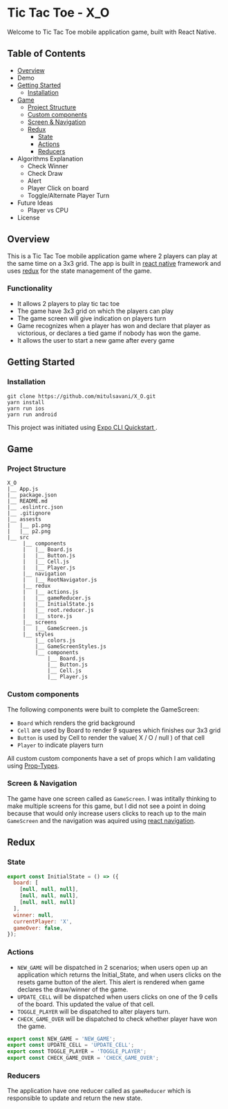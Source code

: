 # Tic Tac Toe - X_O

Welcome to Tic Tac Toe mobile application game, built with React Native.

## Table of Contents

- [ Overview ](#overview)
- Demo
- [ Getting Started ](#getting-started)
    - [ Installation ](#installation)
- [ Game ](#game)
    - [ Project Structure ](#project-structure)
    - [ Custom components ](#custom-components)
    - [ Screen & Navigation ](#screen--navigation)
    - [ Redux ](#redux)
        - [ State ](#state) 
        - [ Actions ](#actions)
        - [ Reducers ](#reducers)
- Algorithms Explanation
    - Check Winner
    - Check Draw
    - Alert
    - Player Click on board
    - Toggle/Alternate Player Turn
- Future Ideas
    - Player vs CPU
- License

## Overview

This is a Tic Tac Toe mobile application game where 2 players can play at the same time on a 3x3 grid. The app is built in [react native](https://facebook.github.io/react-native/) framework and uses [redux](https://redux.js.org/) for the state management of the game. 

### Functionality

- It allows 2 players to play tic tac toe
- The game have 3x3 grid on which the players can play
- The game screen will give indication on players turn
- Game recognizes when a player has won and declare that player as victorious, or declares a tied game if nobody has won the game.
- It allows the user to start a new game after every game

## Getting Started 

### Installation
```
git clone https://github.com/mitulsavani/X_O.git
yarn install
yarn run ios 
yarn run android
```

This project was initiated using [ Expo CLI Quickstart ](https://facebook.github.io/react-native/docs/getting-started).

## Game

### Project Structure 

```
X_O
|__ App.js
|__ package.json
|__ README.md
|__ .eslintrc.json
|__ .gitignore
|__ assests
|   |__ p1.png
|   |__ p2.png
|__ src
     |__ components
     |   |__ Board.js
     |   |__ Button.js
     |   |__ Cell.js
     |   |__ Player.js
     |__ navigation
     |   |__ RootNavigator.js
     |__ redux
     |   |__ actions.js
     |   |__ gameReducer.js
     |   |__ InitialState.js
     |   |__ root.reducer.js
     |   |__ store.js
     |__ screens
     |   |__ GameScreen.js
     |__ styles
         |__ colors.js
         |__ GameScreenStyles.js
         |__ components
             |__ Board.js
             |__ Button.js
             |__ Cell.js
             |__ Player.js
```

### Custom components

The following components were built to complete the GameScreen:

*  `Board` which renders the grid background
*  `Cell` are used by Board to render 9 squares which finishes our 3x3 grid
*  `Button` is used by Cell to render the value( X / O / null ) of that cell
*  `Player` to indicate players turn

All custom custom components have a set of props which I am validating using [Prop-Types](https://github.com/facebook/prop-types).

### Screen & Navigation

The game have one screen called as `GameScreen`. I was intitally thinking to make multiple screens for this game, but I did not see a point in doing because that would only increase users clicks to reach up to the main `GameScreen` and the navigation was aquired using [react navigation](https://reactnavigation.org/).

## Redux

### State

```jsx
export const InitialState = () => ({
  board: [
    [null, null, null],
    [null, null, null],
    [null, null, null]
  ],
  winner: null,
  currentPlayer: 'X',
  gameOver: false,
});
```

### Actions

* `NEW_GAME` will be dispatched in 2 scenarios; when users open up an application which returns the Initial_State, and when users clicks on the resets game button
of the alert. This alert is rendered when game declares the draw/winner of the game.
* `UPDATE_CELL` will be dispatched when users clicks on one of the 9 cells of the board. This updated the value of that cell.
* `TOGGLE_PLAYER` will be dispatched to alter players turn.
* `CHECK_GAME_OVER` will be dispatched to check whether player have won the game.

```jsx
export const NEW_GAME = 'NEW_GAME';
export const UPDATE_CELL = 'UPDATE_CELL';
export const TOGGLE_PLAYER = 'TOGGLE_PLAYER';
export const CHECK_GAME_OVER = 'CHECK_GAME_OVER';
```

### Reducers

The application have one reducer called as `gameReducer` which is responsible to update and return the new state.
